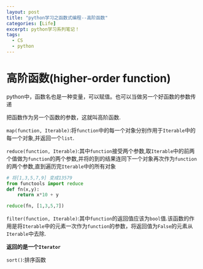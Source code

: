 ```yaml
---
layout: post
title: "python学习之函数式编程--高阶函数"
categories: [Life]
excerpt: python学习系列笔记！
tags:
  - CS
  - python
---
```


# 高阶函数(higher-order function)

python中，函数名也是一种变量，可以赋值。也可以当做另一个好函数的参数传递

把函数作为另一个函数的参数，这就叫高阶函数.

`map(function, Iterable)`:将`function`中的每一个对象分别作用于`Iterable`中的每一个对象,并返回一个`list`.


`reduce(function, Iterable)`:其中`function`接受两个参数,取`Iterable`中的前两个值做为`function`的两个参数,并将的到的结果连同下一个对象再次作为`function`的两个参数,直到遍历完`Iterable`中的所有对象


```python
# 将[1,3,5,7,9] 变成13579
from functools import reduce
def fn(x,y):
    return x*10 + y

reduce(fn, [1,3,5,7])
```

`filter(function, Iterable)`:其中`function`的返回值应该为`bool`值.该函数的作用是将`Iterable`中的元素一次作为`function`的参数，将返回值为`False`的元素从`Iterable`中去除.

**返回的是一个`Iterator`**


`sort()`:排序函数
